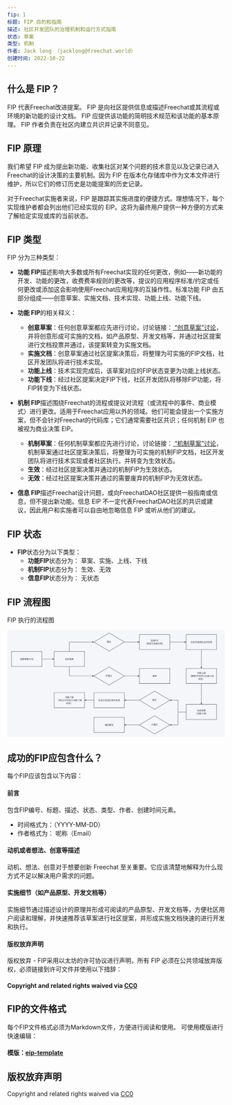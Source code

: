 ```yaml
---
fip: 1
标题: FIP 目的和指南
描述: 社区开发团队的治理机制和运行方式指南
状态: 草案
类型: 机制
作者: Jack long （jacklong@freechat.world）
创建时间: 2022-10-22
---
```


## 什么是 FIP？

FIP 代表Freechat改进提案。 FIP 是向社区提供信息或描述Freechat或其流程或环境的新功能的设计文档。 FIP 应提供该功能的简明技术规范和该功能的基本原理。 FIP 作者负责在社区内建立共识并记录不同意见。

## FIP 原理

我们希望 FIP 成为提出新功能、收集社区对某个问题的技术意见以及记录已进入Freechat的设计决策的主要机制。因为 FIP 在版本化存储库中作为文本文件进行维护，所以它们的修订历史是功能提案的历史记录。

对于Freechat实施者来说，FIP 是跟踪其实施进度的便捷方式。理想情况下，每个实现维护者都会列出他们已经实现的 EIP。这将为最终用户提供一种方便的方式来了解给定实现或库的当前状态。

## FIP 类型

FIP 分为三种类型：

- **功能 FIP**描述影响大多数或所有Freechat实现的任何更改，例如——新功能的开发、功能的更改，收费费率规则的更改等，提议的应用程序标准/约定或任何更改或添加这会影响使用Freechat应用程序的互操作性。标准功能 FIP 由五部分组成——创意草案、实施文档、技术实现、功能上线、功能下线。
- **功能 FIP**的相关释义：
  -  **创意草案**：任何创意草案都应先进行讨论，讨论链接：[ “创意草案”讨论](https://github.com/FreeChatDevelopment/FIPs/discussions/categories/%E5%88%9B%E6%84%8F%E8%8D%89%E6%A1%88)，并将创意形成可实施的文档，如产品原型、开发文档等，并通过社区提案进行文档投票并通过，该提案转变为实施文档。
  -  **实施文档**：创意草案通过社区提案决策后，将整理为可实施的FIP文档，社区开发团队将进行技术实现。
  -  **功能上线**：技术实现完成后，该草案对应的FIP状态变更为功能上线状态。
  -  **功能下线**：经过社区提案决定FIP下线，社区开发团队将移除FIP功能，将FIP转变为下线状态。

- **机制 FIP**描述围绕Freechat的流程或提议对流程（或流程中的事件、商业模式）进行更改。适用于Freechat应用以外的领域。他们可能会提出一个实施方案，但不会针对Freechat的代码库；它们通常需要社区共识；任何机制 EIP 也被视为商业决策 EIP。
  -  **机制草案**：任何机制草案都应先进行讨论，讨论链接：[ “机制草案”讨论](https://github.com/FreeChatDevelopment/FIPs/discussions/categories/%E6%9C%BA%E5%88%B6%E8%8D%89%E6%A1%88)，机制草案通过社区提案决策后，将整理为可实施的机制FIP文档，社区开发团队将进行技术实现或者社区执行。并转变为生效状态。
  -  **生效**：经过社区提案决策并通过的机制FIP为生效状态。
  -  **无效**：经过社区提案决策并通过的需要废弃的机制FIP为无效状态。

- **信息 FIP**描述Freechat设计问题，或向FreechatDAO社区提供一般指南或信息，但不提出新功能。信息 EIP 不一定代表FreechatDAO社区的共识或建议，因此用户和实施者可以自由地忽略信息 FIP 或听从他们的建议。

## FIP 状态
- **FIP**状态分为以下类型：
  -  **功能FIP**状态分为：
草案、实施、上线、下线
  -  **机制FIP**状态分为：
生效、无效
  -  **信息FIP**状态分为：
无状态

## FIP 流程图
FIP 执行的流程图

![FIP Status Diagram](../assets/fip-1/FIP-1流程图.png)


## 成功的FIP应包含什么？
每个FIP应该包含以下内容：

#### 前言
包含FIP编号、标题、描述、状态、类型、作者、创建时间元素。
  -  时间格式为：（YYYY-MM-DD）
  -  作者格式为： 呢称（Email）

#### 动机或者想法、创意等描述
动机、想法、创意对于想要创新 Freechat 至关重要。它应该清楚地解释为什么现方式不足以解决用户需求的问题。
#### 实施细节（如产品原型、开发文档等）
实施细节通过描述设计的原理并形成可阅读的产品原型、开发文档等，方便社区用户阅读和理解，并快速推荐该草案进行社区提案，并形成实施文档快速的进行开发和执行。
#### 版权放弃声明
版权放弃 - FIP采用以太坊的许可协议进行声明，所有 FIP 必须在公共领域放弃版权，必须链接到许可文件并使用以下措辞：
#### Copyright and related rights waived via [CC0](https://github.com/ethereum/EIPs/blob/master/LICENSE.md)

## FIP的文件格式
每个FIP文件格式必须为Markdown文件，方便进行阅读和使用。
可使用模版进行快速编辑：
#### 模版：[eip-template](https://github.com/FreeChatDevelopment/FIPs/eip-template.md)

## 版权放弃声明
Copyright and related rights waived via [CC0](https://github.com/ethereum/EIPs/blob/master/LICENSE.md)